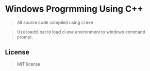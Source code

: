 # Windows Progrmming Using C++

> All source code compiled using cl.exe

> Use loadcl.bat to load cl.exe environment to windows command prompt.

## License

>MIT license